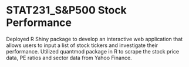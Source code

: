 # STAT231_S&P500 Stock Performance
Deployed R Shiny package to develop an interactive web application that allows users to input a list of stock tickers and investigate their performance.
Utilized quantmod package in R to scrape the stock price data, PE ratios and sector data from Yahoo Finance.
